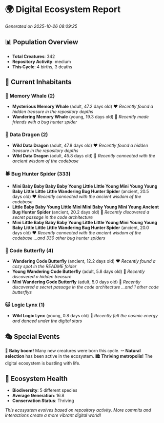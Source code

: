 # 🌍 Digital Ecosystem Report
*Generated on 2025-10-26 08:09:25*

## 📊 Population Overview
- **Total Creatures**: 342
- **Repository Activity**: medium
- **This Cycle**: 4 births, 3 deaths

## 👥 Current Inhabitants

### 🐋 Memory Whale (2)
- **Mysterious Memory Whale** (adult, 47.2 days old) ❤️
  *Recently found a hidden treasure in the repository depths*
- **Wandering Memory Whale** (young, 19.3 days old) 💚
  *Recently made friends with a bug hunter spider*

### 🐉 Data Dragon (2)
- **Wild Data Dragon** (adult, 47.8 days old) ❤️
  *Recently found a hidden treasure in the repository depths*
- **Wild Data Dragon** (adult, 45.8 days old) 💛
  *Recently connected with the ancient wisdom of the codebase*

### 🕷️ Bug Hunter Spider (333)
- **Mini Baby Baby Baby Baby Young Little Little Young Mini Young Young Baby Little Little Little Wandering Bug Hunter Spider** (ancient, 20.5 days old) ❤️
  *Recently connected with the ancient wisdom of the codebase*
- **Little Baby Baby Young Little Mini Mini Baby Young Mini Young Ancient Bug Hunter Spider** (ancient, 20.2 days old) 💛
  *Recently discovered a secret passage in the code architecture*
- **Mini Little Baby Baby Baby Young Little Little Young Mini Young Young Baby Little Little Little Wandering Bug Hunter Spider** (ancient, 20.0 days old) ❤️
  *Recently connected with the ancient wisdom of the codebase*
  *...and 330 other bug hunter spiders*

### 🦋 Code Butterfly (4)
- **Wandering Code Butterfly** (ancient, 12.2 days old) ❤️
  *Recently found a cozy spot in the README folder*
- **Young Wandering Code Butterfly** (adult, 5.8 days old) 💚
  *Recently discovered a hidden treasure*
- **Mini Wandering Code Butterfly** (adult, 5.0 days old) 💚
  *Recently discovered a secret passage in the code architecture*
  *...and 1 other code butterflys*

### 🐱 Logic Lynx (1)
- **Wild Logic Lynx** (young, 0.8 days old) 💚
  *Recently felt the cosmic energy and danced under the digital stars*

## 🎭 Special Events

🎉 **Baby boom!** Many new creatures were born this cycle.
⚰️ **Natural selection** has been active in the ecosystem.
🏙️ **Thriving metropolis!** The digital ecosystem is bustling with life.

## 🔬 Ecosystem Health
- **Biodiversity**: 5 different species
- **Average Generation**: 16.8
- **Conservation Status**: Thriving

*This ecosystem evolves based on repository activity. More commits and interactions create a more vibrant digital world!*